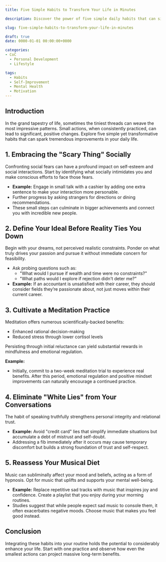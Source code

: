 ```yaml
---
title: Five Simple Habits to Transform Your Life in Minutes

description: Discover the power of five simple daily habits that can significantly enhance your life and well-being with minimal time investment.

slug: five-simple-habits-to-transform-your-life-in-minutes

draft: true
date: 0000-01-01 00:00:00+0000

categories:
- CoC
  - Personal Development
  - Lifestyle

tags:
  - Habits
  - Self-Improvement
  - Mental Health
  - Motivation
---
```


## Introduction

In the grand tapestry of life, sometimes the tiniest threads can weave the most impressive patterns. Small actions, when consistently practiced, can lead to significant, positive changes. Explore five simple yet transformative habits that can spark tremendous improvements in your daily life.

## 1. Embracing the "Scary Thing" Socially

Confronting social fears can have a profound impact on self-esteem and social interactions. Start by identifying what socially intimidates you and make conscious efforts to face those fears.

- **Example:** Engage in small talk with a cashier by adding one extra sentence to make your interaction more personable.
- Further progress by asking strangers for directions or dining recommendations.
- These small steps can culminate in bigger achievements and connect you with incredible new people.

## 2. Define Your Ideal Before Reality Ties You Down

Begin with your dreams, not perceived realistic constraints. Ponder on what truly drives your passion and pursue it without immediate concern for feasibility.

- Ask probing questions such as:
  - "What would I pursue if wealth and time were no constraints?"
  - "What paths would I explore if rejection didn't deter me?"
- **Example:** If an accountant is unsatisfied with their career, they should consider fields they’re passionate about, not just moves within their current career.

## 3. Cultivate a Meditation Practice

Meditation offers numerous scientifically-backed benefits:

- Enhanced rational decision-making
- Reduced stress through lower cortisol levels

Persisting through initial reluctance can yield substantial rewards in mindfulness and emotional regulation.

**Example:**

- Initially, commit to a two-week meditation trial to experience real benefits. After this period, emotional regulation and positive mindset improvements can naturally encourage a continued practice.

## 4. Eliminate "White Lies" from Your Conversations

The habit of speaking truthfully strengthens personal integrity and relational trust.

- **Example:** Avoid "credit card" lies that simplify immediate situations but accumulate a debt of mistrust and self-doubt.
- Addressing a fib immediately after it occurs may cause temporary discomfort but builds a strong foundation of trust and self-respect.

## 5. Reassess Your Musical Diet

Music can subliminally affect your mood and beliefs, acting as a form of hypnosis. Opt for music that uplifts and supports your mental well-being.

- **Example:** Replace repetitive sad tracks with music that inspires joy and confidence. Create a playlist that you enjoy during your morning routines.
- Studies suggest that while people expect sad music to console them, it often exacerbates negative moods. Choose music that makes you feel good instead.

## Conclusion

Integrating these habits into your routine holds the potential to considerably enhance your life. Start with one practice and observe how even the smallest actions can project massive long-term benefits.
